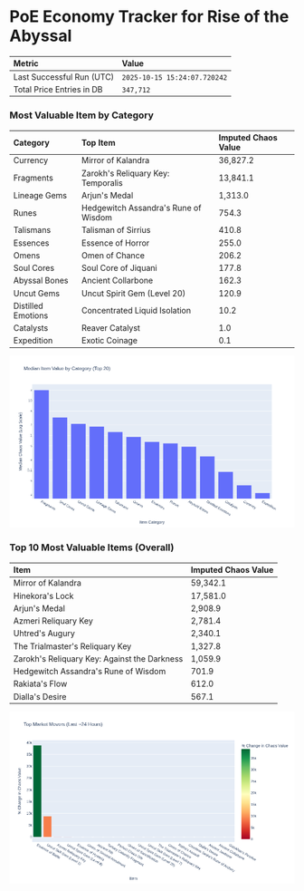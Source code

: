 # PoE Economy Tracker for Rise of the Abyssal

<!-- START_MAINTENANCE -->
| Metric | Value |
|:---|:---|
| Last Successful Run (UTC) | `2025-10-15 15:24:07.720242` |
| Total Price Entries in DB | `347,712` |

<!-- END_MAINTENANCE -->

<!-- START_DATAFRAME_DEBUG -->
<!-- END_DATAFRAME_DEBUG -->

<!-- START_CATEGORY_ANALYSIS -->
### Most Valuable Item by Category
| Category | Top Item | Imputed Chaos Value |
| :--- | :--- | :--- |
| Currency | Mirror of Kalandra | 36,827.2 |
| Fragments | Zarokh's Reliquary Key: Temporalis | 13,841.1 |
| Lineage Gems | Arjun's Medal | 1,313.0 |
| Runes | Hedgewitch Assandra's Rune of Wisdom | 754.3 |
| Talismans | Talisman of Sirrius | 410.8 |
| Essences | Essence of Horror | 255.0 |
| Omens | Omen of Chance | 206.2 |
| Soul Cores | Soul Core of Jiquani | 177.8 |
| Abyssal Bones | Ancient Collarbone | 162.3 |
| Uncut Gems | Uncut Spirit Gem (Level 20) | 120.9 |
| Distilled Emotions | Concentrated Liquid Isolation | 10.2 |
| Catalysts | Reaver Catalyst | 1.0 |
| Expedition | Exotic Coinage | 0.1 |


![Category Analysis Chart](charts/category_analysis.png)
<!-- END_ANALYSIS -->

<!-- START_ANALYSIS -->
### Top 10 Most Valuable Items (Overall)
| Item | Imputed Chaos Value |
| :--- | :--- |
| Mirror of Kalandra | 59,342.1 |
| Hinekora's Lock | 17,581.0 |
| Arjun's Medal | 2,908.9 |
| Azmeri Reliquary Key | 2,781.4 |
| Uhtred's Augury | 2,340.1 |
| The Trialmaster's Reliquary Key | 1,327.8 |
| Zarokh's Reliquary Key: Against the Darkness | 1,059.9 |
| Hedgewitch Assandra's Rune of Wisdom | 701.9 |
| Rakiata's Flow | 612.0 |
| Dialla's Desire | 567.1 |


![Market Movers Chart](charts/market_movers.png)
<!-- END_ANALYSIS -->
